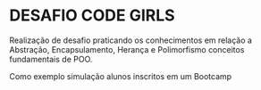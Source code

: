 # DESAFIO CODE GIRLS
Realização de desafio praticando os conhecimentos em relação a Abstração, Encapsulamento, Herança e Polimorfismo conceitos fundamentais de POO.

Como exemplo simulação alunos inscritos em um Bootcamp 

